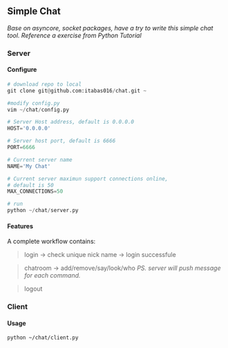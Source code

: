 ## Simple Chat ##

_*Base on asyncore, socket packages, have a try to write this simple chat tool. Reference a exercise from Python Tutorial*_

### Server ###

#### Configure ####

```python
# download repo to local
git clone git@github.com:itabas016/chat.git ~

#modify config.py
vim ~/chat/config.py

# Server Host address, default is 0.0.0.0
HOST='0.0.0.0'

# Server host port, default is 6666
PORT=6666

# Current server name
NAME='My Chat'

# Current server maximun support connections online,
# default is 50
MAX_CONNECTIONS=50

# run
python ~/chat/server.py
```

#### Features ####

A complete workflow contains:

> login -> check unique nick name -> login successfule

> chatroom -> add/remove/say/look/who _PS. server will push message for each command._

> logout

### Client ###

#### Usage ####

```bash
python ~/chat/client.py

```
